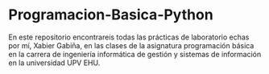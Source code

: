 # Programacion-Basica-Python

En este repositorio encontrareis todas las prácticas de laboratorio echas por mí, Xabier Gabiña, en las clases de la asignatura programación básica en la carrera de ingeniería informática de gestión y sistemas de información en la universidad UPV EHU.
